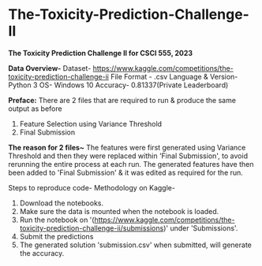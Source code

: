 # The-Toxicity-Prediction-Challenge-II
**The Toxicity Prediction Challenge II for CSCI 555, 2023**

**Data Overview-**
Dataset- https://www.kaggle.com/competitions/the-toxicity-prediction-challenge-ii
File Format - .csv
Language & Version- Python 3
OS- Windows 10
Accuracy- 0.81337(Private Leaderboard)

**Preface:**
There are 2 files that are required to run & produce the same output as before
1. Feature Selection using Variance Threshold 
2. Final Submission

**The reason for 2 files~**
The features were first generated using Variance Threshold and then they were replaced within 'Final Submission', to avoid rerunning the entire process at each run. 
The generated features have then been added to 'Final Submission' & it was edited as required for the run. 

Steps to reproduce code- 
Methodology on Kaggle- 
1) Download the notebooks.
2) Make sure the data is mounted when the notebook is loaded. 
3) Run the notebook on '(https://www.kaggle.com/competitions/the-toxicity-prediction-challenge-ii/submissions)' under 'Submissions'.
4) Submit the predictions
5) The generated solution 'submission.csv' when submitted, will generate the accuracy. 
